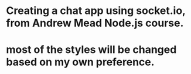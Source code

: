 # Creating a chat app using socket.io, from Andrew Mead Node.js course.
# most of the styles will be changed based on my own preference.

